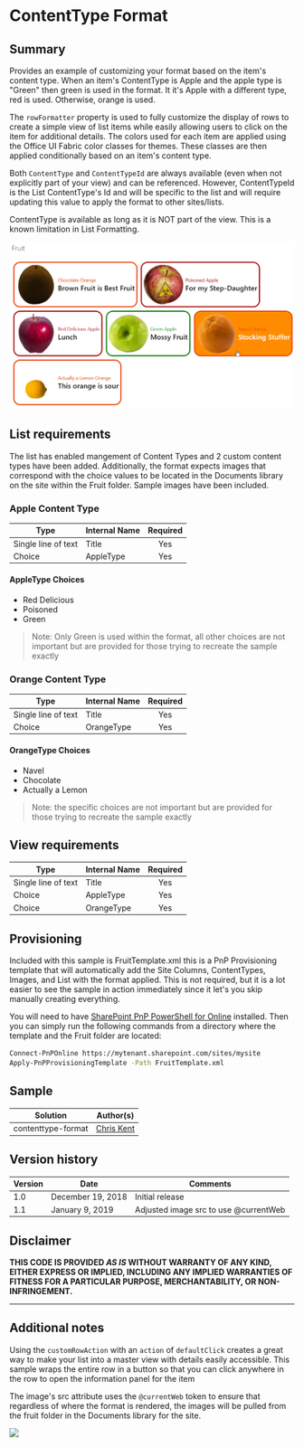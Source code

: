 # ContentType Format

## Summary
Provides an example of customizing your format based on the item's content type. When an item's ContentType is Apple and the apple type is "Green" then green is used in the format. It it's Apple with a different type, red is used. Otherwise, orange is used.

The `rowFormatter` property is used to fully customize the display of rows to create a simple view of list items while easily allowing users to click on the item for additional details. The colors used for each item are applied using the Office UI Fabric color classes for themes. These classes are then applied conditionally based on an item's content type.

Both `ContentType` and `ContentTypeId` are always available (even when not explicitly part of your view) and can be referenced. However, ContentTypeId is the List ContentType's Id and will be specific to the list and will require updating this value to apply the format to other sites/lists.

ContentType is available as long as it is NOT part of the view. This is a known limitation in List Formatting.

![Fruit](./screenshot.png)

## List requirements
The list has enabled mangement of Content Types and 2 custom content types have been added. Additionally, the format expects images that correspond with the choice values to be located in the Documents library on the site within the Fruit folder. Sample images have been included.

### Apple Content Type
|Type|Internal Name|Required|
|---|---|:---:|
|Single line of text|Title|Yes|
|Choice|AppleType|Yes|

#### AppleType Choices
- Red Delicious
- Poisoned
- Green

> Note: Only Green is used within the format, all other choices are not important but are provided for those trying to recreate the sample exactly

### Orange Content Type
|Type|Internal Name|Required|
|---|---|:---:|
|Single line of text|Title|Yes|
|Choice|OrangeType|Yes|

#### OrangeType Choices
- Navel
- Chocolate
- Actually a Lemon

> Note: the specific choices are not important but are provided for those trying to recreate the sample exactly

## View requirements

|Type|Internal Name|Required|
|---|---|:---:|
|Single line of text|Title|Yes|
|Choice|AppleType|Yes|
|Choice|OrangeType|Yes|

## Provisioning
Included with this sample is FruitTemplate.xml this is a PnP Provisioning template that will automatically add the Site Columns, ContentTypes, Images, and List with the format applied. This is not required, but it is a lot easier to see the sample in action immediately since it let's you skip manually creating everything.

You will need to have [SharePoint PnP PowerShell for Online](https://docs.microsoft.com/en-us/powershell/sharepoint/sharepoint-pnp/sharepoint-pnp-cmdlets?view=sharepoint-ps) installed. Then you can simply run the following commands from a directory where the template and the Fruit folder are located:

```bash
Connect-PnPOnline https://mytenant.sharepoint.com/sites/mysite
Apply-PnPProvisioningTemplate -Path FruitTemplate.xml
```

## Sample

Solution|Author(s)
--------|---------
contenttype-format | [Chris Kent](https://twitter.com/thechriskent)

## Version history

Version|Date|Comments
-------|----|--------
1.0|December 19, 2018|Initial release
1.1|January 9, 2019|Adjusted image src to use @currentWeb

## Disclaimer
**THIS CODE IS PROVIDED *AS IS* WITHOUT WARRANTY OF ANY KIND, EITHER EXPRESS OR IMPLIED, INCLUDING ANY IMPLIED WARRANTIES OF FITNESS FOR A PARTICULAR PURPOSE, MERCHANTABILITY, OR NON-INFRINGEMENT.**

---

## Additional notes

Using the `customRowAction` with an `action` of `defaultClick` creates a great way to make your list into a master view with details easily accessible. This sample wraps the entire row in a button so that you can click anywhere in the row to open the information panel for the item

The image's src attribute uses the `@currentWeb` token to ensure that regardless of where the format is rendered, the images will be pulled from the fruit folder in the Documents library for the site.

<img src="https://telemetry.sharepointpnp.com/sp-dev-list-formatting/view-samples/contenttype-format" />
